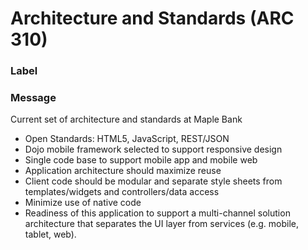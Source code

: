 

# Architecture and Standards (ARC 310)

### Label





### Message


<div>Current set of architecture and standards at Maple Bank</div><ul><li>Open Standards: HTML5, JavaScript, REST/JSON</li><li>Dojo mobile framework selected to support responsive design</li><li>Single code base to support mobile app and mobile web</li><li>Application architecture should maximize reuse</li><li>Client code should be modular and separate style sheets from templates/widgets and controllers/data access</li><li>Minimize use of native code</li><li>Readiness of this application to support a multi-channel solution architecture that separates the UI layer from services (e.g. mobile, tablet, web). </li></ul>

